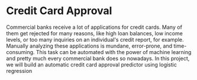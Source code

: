 # Credit Card Approval
Commercial banks receive a lot of applications for credit cards. Many of them get rejected for many reasons, like high loan balances, low income levels, or too many inquiries on an individual's credit report, for example. Manually analyzing these applications is mundane, error-prone, and time-consuming. This task can be automated with the power of machine learning and pretty much every commercial bank does so nowadays. In this project, we will build an automatic credit card approval predictor using logistic regression
